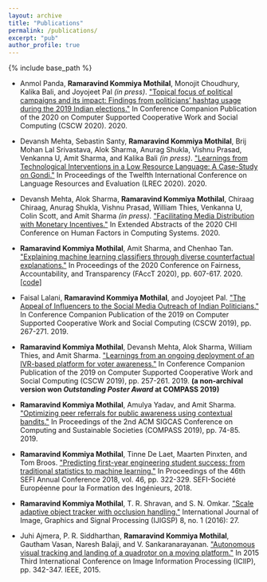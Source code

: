```yaml
---
layout: archive
title: "Publications"
permalink: /publications/
excerpt: "pub"
author_profile: true
---
```


{% include base_path %}

* Anmol Panda, __Ramaravind Kommiya Mothilal__, Monojit Choudhury, Kalika Bali, and Joyojeet Pal *(in press)*. ["Topical focus of political campaigns and its impact: Findings from politicians’ hashtag usage during the 2019 Indian elections."]() In Conference Companion Publication of the 2020 on Computer Supported Cooperative Work and Social Computing (CSCW 2020). 2020.

* Devansh Mehta, Sebastin Santy, __Ramaravind Kommiya Mothilal__, Brij Mohan Lal Srivastava, Alok Sharma, Anurag Shukla, Vishnu Prasad, Venkanna U, Amit Sharma, and Kalika Bali *(in press)*. ["Learnings from Technological Interventions in a Low Resource Language: A Case-Study on Gondi."]() In Proceedings of the Twelfth International Conference on Language Resources and Evaluation (LREC 2020). 2020.

* Devansh Mehta, Alok Sharma, __Ramaravind Kommiya Mothilal__, Chiraag Chiraag, Anurag Shukla, Vishnu Prasad, William Thies, Venkanna U, 	Colin Scott, and Amit Sharma *(in press)*. ["Facilitating Media Distribution with Monetary Incentives."]() In Extended Abstracts of the 2020 CHI Conference on Human Factors in Computing Systems. 2020.

* __Ramaravind Kommiya Mothilal__, Amit Sharma, and Chenhao Tan. ["Explaining machine learning classifiers through diverse counterfactual explanations."](https://arxiv.org/pdf/1905.07697.pdf) In Proceedings of the 2020 Conference on Fairness, Accountability, and Transparency (FAccT 2020), pp. 607-617. 2020. [[code]](https://github.com/microsoft/DiCE)

* Faisal Lalani, __Ramaravind Kommiya Mothilal__, and Joyojeet Pal. ["The Appeal of Influencers to the Social Media Outreach of Indian Politicians."](http://joyojeet.people.si.umich.edu/wp-content/uploads/2020/02/Appeal-of-Influencers.pdf) In Conference Companion Publication of the 2019 on Computer Supported Cooperative Work and Social Computing (CSCW 2019), pp. 267-271. 2019.

* __Ramaravind Kommiya Mothilal__, Devansh Mehta, Alok Sharma, William Thies, and Amit Sharma. ["Learnings from an ongoing deployment of an IVR-based platform for voter awareness."](https://dl.acm.org/doi/abs/10.1145/3311957.3359486) In Conference Companion Publication of the 2019 on Computer Supported Cooperative Work and Social Computing (CSCW 2019), pp. 257-261. 2019. **(a non-archival version won *Outstanding Poster Award* at COMPASS 2019)**

* __Ramaravind Kommiya Mothilal__, Amulya Yadav, and Amit Sharma. ["Optimizing peer referrals for public awareness using contextual bandits."](https://raam93.github.io/files/optimize-peer-referrals-compass.pdf) In Proceedings of the 2nd ACM SIGCAS Conference on Computing and Sustainable Societies (COMPASS 2019), pp. 74-85. 2019.

* __Ramaravind Kommiya Mothilal__, Tinne De Laet, Maarten Pinxten, and Tom Broos. ["Predicting first-year engineering student success: from traditional statistics to machine learning."](https://lirias.kuleuven.be/retrieve/528324) In Proceedings of the 46th SEFI Annual Conference 2018, vol. 46, pp. 322-329. SEFI-Société Européenne pour la Formation des Ingénieurs, 2018.

* __Ramaravind Kommiya Mothilal__, T. R. Shravan, and S. N. Omkar. ["Scale adaptive object tracker with occlusion handling."](http://www.mecs-press.net/ijigsp/ijigsp-v8-n1/IJIGSP-V8-N1-3.pdf) International Journal of Image, Graphics and Signal Processing (IJIGSP) 8, no. 1 (2016): 27.

* Juhi Ajmera, P. R. Siddharthan, __Ramaravind Kommiya Mothilal__, Gautham Vasan, Naresh Balaji, and V. Sankaranarayanan. ["Autonomous visual tracking and landing of a quadrotor on a moving platform."](https://ieeexplore.ieee.org/abstract/document/7414792/) In 2015 Third International Conference on Image Information Processing (ICIIP), pp. 342-347. IEEE, 2015.
